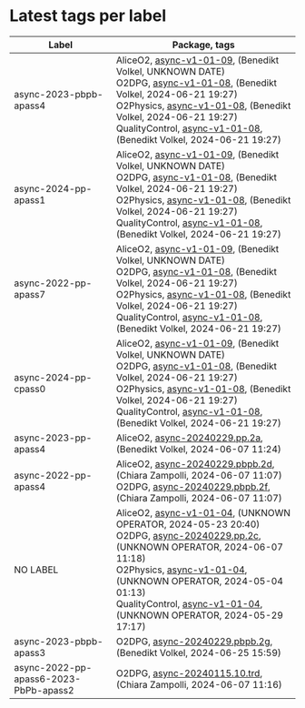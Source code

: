 # Latest tags per label

| Label | Package, tags |
| --- | --- |
| async-2023-pbpb-apass4 | AliceO2, [async-v1-01-09](https://github.com/AliceO2Group/AliceO2/tree/async-v1-01-09), (Benedikt Volkel, UNKNOWN DATE)<br>O2DPG, [async-v1-01-08](https://github.com/AliceO2Group/O2DPG/tree/async-v1-01-08), (Benedikt Volkel, 2024-06-21 19:27)<br>O2Physics, [async-v1-01-08](https://github.com/AliceO2Group/O2Physics/tree/async-v1-01-08), (Benedikt Volkel, 2024-06-21 19:27)<br>QualityControl, [async-v1-01-08](https://github.com/AliceO2Group/QualityControl/tree/async-v1-01-08), (Benedikt Volkel, 2024-06-21 19:27) |
| async-2024-pp-apass1 | AliceO2, [async-v1-01-09](https://github.com/AliceO2Group/AliceO2/tree/async-v1-01-09), (Benedikt Volkel, UNKNOWN DATE)<br>O2DPG, [async-v1-01-08](https://github.com/AliceO2Group/O2DPG/tree/async-v1-01-08), (Benedikt Volkel, 2024-06-21 19:27)<br>O2Physics, [async-v1-01-08](https://github.com/AliceO2Group/O2Physics/tree/async-v1-01-08), (Benedikt Volkel, 2024-06-21 19:27)<br>QualityControl, [async-v1-01-08](https://github.com/AliceO2Group/QualityControl/tree/async-v1-01-08), (Benedikt Volkel, 2024-06-21 19:27) |
| async-2022-pp-apass7 | AliceO2, [async-v1-01-09](https://github.com/AliceO2Group/AliceO2/tree/async-v1-01-09), (Benedikt Volkel, UNKNOWN DATE)<br>O2DPG, [async-v1-01-08](https://github.com/AliceO2Group/O2DPG/tree/async-v1-01-08), (Benedikt Volkel, 2024-06-21 19:27)<br>O2Physics, [async-v1-01-08](https://github.com/AliceO2Group/O2Physics/tree/async-v1-01-08), (Benedikt Volkel, 2024-06-21 19:27)<br>QualityControl, [async-v1-01-08](https://github.com/AliceO2Group/QualityControl/tree/async-v1-01-08), (Benedikt Volkel, 2024-06-21 19:27) |
| async-2024-pp-cpass0 | AliceO2, [async-v1-01-09](https://github.com/AliceO2Group/AliceO2/tree/async-v1-01-09), (Benedikt Volkel, UNKNOWN DATE)<br>O2DPG, [async-v1-01-08](https://github.com/AliceO2Group/O2DPG/tree/async-v1-01-08), (Benedikt Volkel, 2024-06-21 19:27)<br>O2Physics, [async-v1-01-08](https://github.com/AliceO2Group/O2Physics/tree/async-v1-01-08), (Benedikt Volkel, 2024-06-21 19:27)<br>QualityControl, [async-v1-01-08](https://github.com/AliceO2Group/QualityControl/tree/async-v1-01-08), (Benedikt Volkel, 2024-06-21 19:27) |
| async-2023-pp-apass4 | AliceO2, [async-20240229.pp.2a](https://github.com/AliceO2Group/AliceO2/tree/async-20240229.pp.2a), (Benedikt Volkel, 2024-06-07 11:24) |
| async-2022-pp-apass4 | AliceO2, [async-20240229.pbpb.2d](https://github.com/AliceO2Group/AliceO2/tree/async-20240229.pbpb.2d), (Chiara Zampolli, 2024-06-07 11:07)<br>O2DPG, [async-20240229.pbpb.2f](https://github.com/AliceO2Group/O2DPG/tree/async-20240229.pbpb.2f), (Chiara Zampolli, 2024-06-07 11:07) |
| NO LABEL | AliceO2, [async-v1-01-04](https://github.com/AliceO2Group/AliceO2/tree/async-v1-01-04), (UNKNOWN OPERATOR, 2024-05-23 20:40)<br>O2DPG, [async-20240229.pp.2c](https://github.com/AliceO2Group/O2DPG/tree/async-20240229.pp.2c), (UNKNOWN OPERATOR, 2024-06-07 11:18)<br>O2Physics, [async-v1-01-04](https://github.com/AliceO2Group/O2Physics/tree/async-v1-01-04), (UNKNOWN OPERATOR, 2024-05-04 01:13)<br>QualityControl, [async-v1-01-04](https://github.com/AliceO2Group/QualityControl/tree/async-v1-01-04), (UNKNOWN OPERATOR, 2024-05-29 17:17) |
| async-2023-pbpb-apass3 | O2DPG, [async-20240229.pbpb.2g](https://github.com/AliceO2Group/O2DPG/tree/async-20240229.pbpb.2g), (Benedikt Volkel, 2024-06-25 15:59) |
| async-2022-pp-apass6-2023-PbPb-apass2 | O2DPG, [async-20240115.10.trd](https://github.com/AliceO2Group/O2DPG/tree/async-20240115.10.trd), (Chiara Zampolli, 2024-06-07 11:16) |

